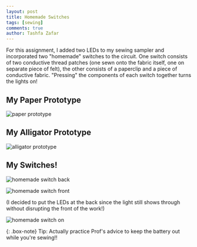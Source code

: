 ```yaml
---
layout: post
title: Homemade Switches
tags: [sewing]
comments: true
author: Tashfa Zafar
---
```


For this assignment, I added two LEDs to my sewing sampler and incorporated two "homemade" switches to the circuit. One switch consists of two conductive thread patches (one sewn onto the fabric itself, one on separate piece of felt), the other consists of a paperclip and a piece of conductive fabric. "Pressing" the components of each switch together turns the lights on!

## My Paper Prototype
![paper prototype](https://tashfaaa.github.io/assets/img/hsprototype.jpg)

## My Alligator Prototype
![alligator prototype](https://tashfaaa.github.io/assets/img/alprototype.jpg)

## My Switches!
![homemade switch back](https://tashfaaa.github.io/assets/img/hs.jpg)

![homemade switch front](https://tashfaaa.github.io/assets/img/hsfront.jpg)

(I decided to put the LEDs at the back since the light still shows through without disrupting the front of the work!)

![homemade switch on](https://tashfaaa.github.io/assets/img/hslit.jpg)

{: .box-note} Tip: Actually practice Prof's advice to keep the battery out while you're sewing!!
